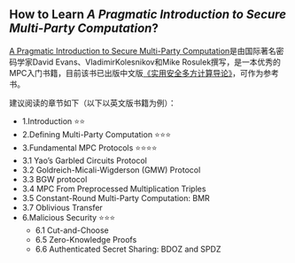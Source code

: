 ## How to Learn _A Pragmatic Introduction to Secure Multi-Party Computation_?

[A Pragmatic Introduction to Secure Multi-Party Computation](https://securecomputation.org/)是由国际著名密码学家David Evans、VladimirKolesnikov和Mike Rosulek撰写，是一本优秀的MPC入门书籍，目前该书已出版中文版[《实用安全多方计算导论》](https://baike.baidu.com/item/%E5%AE%9E%E7%94%A8%E5%AE%89%E5%85%A8%E5%A4%9A%E6%96%B9%E8%AE%A1%E7%AE%97%E5%AF%BC%E8%AE%BA/60355006)，可作为参考书。

建议阅读的章节如下（以下以英文版书籍为例）：
+ 1.Introduction ⭐️⭐️
+ 2.Defining Multi-Party Computation ⭐️⭐️⭐️
+ 3.Fundamental MPC Protocols ⭐️⭐️⭐️⭐️
 + 3.1 Yao’s Garbled Circuits Protocol
 + 3.2 Goldreich-Micali-Wigderson (GMW) Protocol
 + 3.3 BGW protocol
 + 3.4 MPC From Preprocessed Multiplication Triples
 + 3.5 Constant-Round Multi-Party Computation: BMR
 + 3.7 Oblivious Transfer
+ 6.Malicious Security ⭐️⭐️⭐️
  + 6.1 Cut-and-Choose
  + 6.5 Zero-Knowledge Proofs
  + 6.6 Authenticated Secret Sharing: BDOZ and SPDZ
